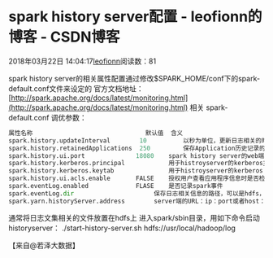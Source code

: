 
# spark history server配置 - leofionn的博客 - CSDN博客


2018年03月22日 14:04:17[leofionn](https://me.csdn.net/qq_36142114)阅读数：81


spark history server的相关属性配置通过修改$SPARK_HOME/conf下的spark-default.conf文件来设定的
官方文档地址：[http://spark.apache.org/docs/latest/monitoring.html](http://spark.apache.org/docs/latest/monitoring.html)
相关 spark-default.conf 调优参数：

```python
属性名称	                           默认值	含义
spark.history.updateInterval	    10	        以秒为单位，更新日志相关的时间间隔
spark.history.retainedApplications  250	        保存Application历史记录的个数字，如果超过这个是值，旧的应用程序信息被删除
spark.history.ui.port	           18080	spark history server的web端口
spark.history.kerberos.principal	        用于histroyserver的kerberos主体名字
spark.history.kerberos.keytab		        用于histroyserver的kerberos keytab文件位置
spark.history.ui.acls.enable	   FALSE	授权用户查看应用程序信息时是否检查acl。如果启用，只有应用程序所有者和spark.ui.view.acls指定的用户可以查看应用程序信息，否则不做任何检查
spark.eventLog.enabled	           FLASE	是否记录spark事件
spark.eventLog.dir		                保存日志相关信息的路径，可以是hdfs，也可以说file，都需要提前创建
spark.yarn.historyServer.address		server端的URL：ip：port或者host：port
```
通常将日志文集相关的文件放置在hdfs上
进入spark/sbin目录，用如下命令启动historyserver：
./start-history-server.sh hdfs://usr/local/hadoop/log


【来自@若泽大数据】


